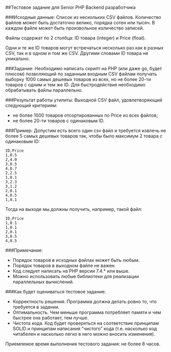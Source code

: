 ##Тестовое задание для Senior PHP Backend разработчика

###Исходные данные:
Список из нескольких CSV файлов. Количество файлов может быть достаточно велико, порядка сотен или тысяч. В каждом файле может быть произвольное количество записей.

Файлы содержат по 2 столбца: ID товара (integer) и Price (float).

Одни и те же ID товаров могут встречаться несколько раз как в разных CSV, так и в одном и том же CSV. Другими словами ID товара не уникально.

###Задание:
Необходимо написать скрипт на PHP (или даже go, будет плюсом)  позволяющий по заданным входным CSV файлам получать выборку 1000 самых дешевых товаров из всех, но не более 20-ти товаров с одним и тем же ID. Для быстродействия необходимо обрабатывать файлы параллельно.

###Результат работы утилиты:
Выходной CSV файл, удовлетворяющий следующий критериям:
* не более 1000 товаров отсортированных по Price из всех файлов;
* не более 20-ти товаров с одинаковым ID.​

###Пример:
Допустим есть всего один csv файл и требуется извлечь не более 5 самых дешевых товаров так, чтобы было максимум 2 товара с одинаковым ID:

```
ID,Price
1,0.5
2,4.0
3,0.5
4,0.7
2,2.5
1,0.1
3,2.3
3,1.2
2,0.1
4,0.5
1,0.1
```

Тогда на выходе мы должны получить, например, такой файл:

```
ID,Price
1,0.1
1,0.1
2,0.1
3,0.5
4,0.5
```

###Примечание:
* Порядок товаров в исходных файлах может быть любым.
* Порядок товаров в выходном файле не важен.
* Код следует написать на PHP версии 7.4.* или выше.
* Можно использовать любые библиотеки для реализации параллельных вычислений.

###Как будет оцениваться тестовое задание:
* Корректность решения. Программа должна делать ровно то, что требуется в задании.
* Оптимальность. Чем меньше программа потребляет памяти и чем быстрее она работает, тем лучше.
* Чистота кода. Код будет проверяться на соответствие принципам SOLID и принципам написания “чистого” кода (т.е. насколько код читабелен и насколько легко в него можно вносить изменения).

Приемлемое время выполнения тестового задания: не более 8 часов.

